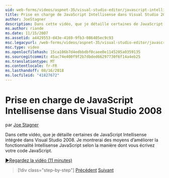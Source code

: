 ```yaml
---
uid: web-forms/videos/aspnet-35/visual-studio-editor/javascript-intellisense-support-in-visual-studio-2008
title: Prise en charge de JavaScript Intellisense dans Visual Studio 2008 | Microsoft Docs
author: JoeStagner
description: Dans cette vidéo, que je détaille certaines de JavaScript Intellisense intégrée dans Visual Studio 2008. Je montrerai des moyens d’améliorer la featu Intellisense JavaScript...
ms.author: riande
ms.date: 11/15/2007
ms.assetid: a4429553-d43e-4169-9fb3-086405ec9c93
msc.legacyurl: /web-forms/videos/aspnet-35/visual-studio-editor/javascript-intellisense-support-in-visual-studio-2008
msc.type: video
ms.openlocfilehash: 15ca106b7d4edbbdbf0caee0e1145205a0359135
ms.sourcegitcommit: 45ac74e400f9f2b7dbded66297730f6f14a4eb25
ms.translationtype: MT
ms.contentlocale: fr-FR
ms.lasthandoff: 08/16/2018
ms.locfileid: "41827672"
---
```

<a name="javascript-intellisense-support-in-visual-studio-2008"></a>Prise en charge de JavaScript Intellisense dans Visual Studio 2008
====================
par [Joe Stagner](https://github.com/JoeStagner)

Dans cette vidéo, que je détaille certaines de JavaScript Intellisense intégrée dans Visual Studio 2008. Je montrerai des moyens d’améliorer la fonctionnalité Intellisense JavaScript selon la manière dont vous écrivez votre code JavaScript.

[&#9654;Regardez la vidéo (11 minutes)](https://channel9.msdn.com/Blogs/ASP-NET-Site-Videos/javascript-intellisense-support-in-visual-studio-2008)

> [!div class="step-by-step"]
> [Précédent](new-designer-support-in-visual-studio-2008.md)
> [Suivant](javascript-debugging-in-visual-studio-2008.md)
